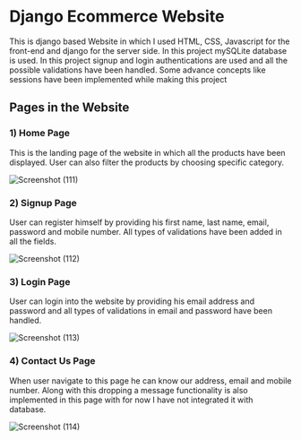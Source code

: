 
# Django Ecommerce Website

This is django based Website in which I used HTML, CSS, Javascript for the front-end and django for the server side.
In this project mySQLite database is used.
In this project signup and login authentications are used and all the possible validations have been handled.
Some advance concepts like sessions have been implemented while making this project







## Pages in the Website

### 1) Home Page
This is the landing page of the website in which all the products have been displayed. User can also filter the products by choosing specific category.


![Screenshot (111)](https://user-images.githubusercontent.com/84591165/200869726-81e14f59-3bc4-47fa-aa5a-637265a27a1f.png)


### 2) Signup Page
User can register himself by providing his first name, last name, email, password and mobile number. All types of validations have been added in all the fields.

![Screenshot (112)](https://user-images.githubusercontent.com/84591165/200870440-6a995263-de64-4e0c-a152-bcadd66ec709.png)


### 3) Login Page 
User can login into the website by providing his email address and password and all types of validations in email and password have been handled.


![Screenshot (113)](https://user-images.githubusercontent.com/84591165/200870844-c8e6bf58-48ff-478b-b5c2-f39525117b4c.png)

### 4) Contact Us Page
When user navigate to this page he can know our address, email and mobile number. Along with this dropping a message functionality is also implemented in this page with for now I have not integrated it with database.


![Screenshot (114)](https://user-images.githubusercontent.com/84591165/200872917-d4fb0284-aac2-490c-95c2-b5d1c02f3805.png)




